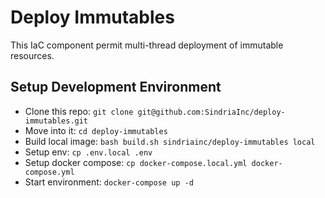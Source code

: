 # Deploy Immutables

This IaC component permit multi-thread deployment of immutable resources.

## Setup Development Environment

- Clone this repo: `git clone git@github.com:SindriaInc/deploy-immutables.git`
- Move into it: `cd deploy-immutables`
- Build local image: `bash build.sh sindriainc/deploy-immutables local`
- Setup env: `cp .env.local .env`
- Setup docker compose: `cp docker-compose.local.yml docker-compose.yml`
- Start environment: `docker-compose up -d`
